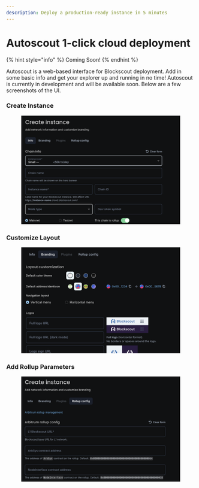 ```yaml
---
description: Deploy a production-ready instance in 5 minutes
---
```


# Autoscout 1-click cloud deployment

{% hint style="info" %}
Coming Soon!
{% endhint %}

Autoscout is a web-based interface for Blockscout deployment.  Add in some basic info and get your explorer up and running in no time! Autoscout is currently in development and will be available soon. Below are a few screenshots of the UI.

### Create Instance

<figure><img src="../.gitbook/assets/create-instance.png" alt=""><figcaption></figcaption></figure>

### Customize Layout

<figure><img src="../.gitbook/assets/customize-layout.png" alt=""><figcaption></figcaption></figure>

### Add Rollup Parameters

<figure><img src="../.gitbook/assets/rollup-params.png" alt=""><figcaption></figcaption></figure>
